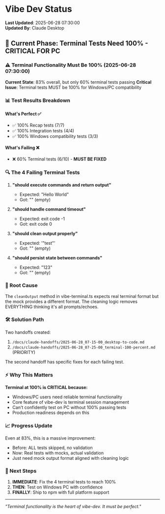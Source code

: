 # Vibe Dev Status

**Last Updated**: 2025-06-28 07:30:00  
**Updated By**: Claude Desktop  

## 🚨 Current Phase: Terminal Tests Need 100% - CRITICAL FOR PC

### ⚠️ Terminal Functionality Must Be 100% (2025-06-28 07:30:00)

**Current State**: 83% overall, but only 60% terminal tests passing
**Critical Issue**: Terminal tests MUST be 100% for Windows/PC compatibility

### 📊 Test Results Breakdown

#### What's Perfect ✅
- ✅ 100% Recap tests (7/7)
- ✅ 100% Integration tests (4/4)  
- ✅ 100% Windows compatibility tests (3/3)

#### What's Failing ❌
- ❌ 60% Terminal tests (6/10) - **MUST BE FIXED**

### 🔍 The 4 Failing Terminal Tests

1. **"should execute commands and return output"**
   - Expected: "Hello World"
   - Got: "" (empty)

2. **"should handle command timeout"**
   - Expected: exit code -1
   - Got: exit code 0

3. **"should clean output properly"**
   - Expected: '"test"'
   - Got: "" (empty)

4. **"should persist state between commands"**
   - Expected: "123"
   - Got: "" (empty)

### 🎯 Root Cause

The `cleanOutput` method in vibe-terminal.ts expects real terminal format but the mock provides a different format. The cleaning logic removes EVERYTHING thinking it's all prompts/echoes.

### 🛠️ Solution Path

Two handoffs created:
1. `/docs/claude-handoffs/2025-06-28_07-15-00_desktop-to-code.md`
2. `/docs/claude-handoffs/2025-06-28_07-25-00_terminal-100-percent.md` (PRIORITY)

The second handoff has specific fixes for each failing test.

### ⚡ Why This Matters

**Terminal at 100% is CRITICAL because:**
- Windows/PC users need reliable terminal functionality
- Core feature of vibe-dev is terminal session management
- Can't confidently test on PC without 100% passing tests
- Production readiness depends on this

### 📈 Progress Update

Even at 83%, this is a massive improvement:
- Before: ALL tests skipped, no validation
- Now: Real tests with mocks, actual validation
- Just need mock output format aligned with cleaning logic

### 🚀 Next Steps

1. **IMMEDIATE**: Fix the 4 terminal tests to reach 100%
2. **THEN**: Test on Windows PC with confidence
3. **FINALLY**: Ship to npm with full platform support

---

*"Terminal functionality is the heart of vibe-dev. It must be perfect."*
